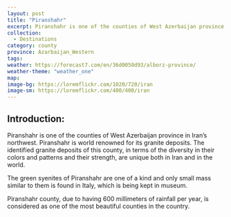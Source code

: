 ```yaml
---
layout: post
title: "Piranshahr"
excerpt: Piranshahr is one of the counties of West Azerbaijan province in Iran’s northwest. Piranshahr is world renowned for its granite deposits.
collection:
  - Destinations
category: county
province: Azarbaijan_Western
tags:
weather: https://forecast7.com/en/36d0050d93/alborz-province/
weather-theme: "weather_one"
map:
image-bg: https://loremflickr.com/1020/720/iran
image-sm: https://loremflickr.com/400/400/iran
---
```

## **Introduction:**

Piranshahr is one of the counties of West Azerbaijan province in Iran’s northwest. Piranshahr is world renowned for its granite deposits. The identified granite deposits of this county, in terms of the diversity in their colors and patterns and their strength, are unique both in Iran and in the world.

The green syenites of Piranshahr are one of a kind and only small mass similar to them is found in Italy, which is being kept in museum.

Piranshahr county, due to having 600 millimeters of rainfall per year, is considered as one of the most beautiful counties in the country.